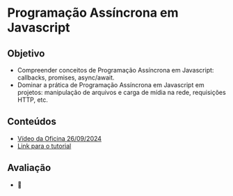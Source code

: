 # Programação Assíncrona em Javascript

## Objetivo
* Compreender conceitos de Programação Assíncrona em Javascript: callbacks, promises, async/await.
* Dominar a prática de Programação Assíncrona em Javascript em projetos: manipulação de arquivos e carga de mídia na rede, requisições HTTP, etc.


## Conteúdos
* [Vídeo da Oficina 26/09/2024](https://drive.google.com/file/d/1TGWRrbLu6dW3eRMA6SFkda2mOIgOObZm/view?usp=sharing)
* [Link para o tutorial](https://developer.mozilla.org/en-US/docs/Learn/JavaScript/Asynchronous)

## Avaliação
* 🚧